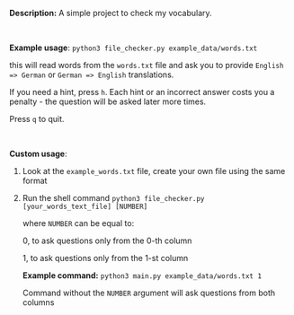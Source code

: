 **Description:** A simple project to check my vocabulary. <p>&nbsp;</p>

**Example usage**: `python3 file_checker.py example_data/words.txt`

this will read words from the `words.txt` file and ask you to provide `English => German` or `German => English` translations.    
   
   If you need a hint, press `h`. Each hint or an incorrect answer costs you a penalty - the question will be asked later more times.
   
   Press `q` to quit. <p>&nbsp;</p>

**Custom usage**:

1) Look at the `example_words.txt` file, create your own
   file using the same format

2) Run the shell command `python3 file_checker.py [your_words_text_file] [NUMBER]`
   
   where `NUMBER` can be equal to:
       
   0, to ask questions only from the 0-th column
       
   1, to ask questions only from the 1-st column

   **Example command:** `python3 main.py example_data/words.txt 1`
   
   Command without the `NUMBER` argument will ask questions from both columns
